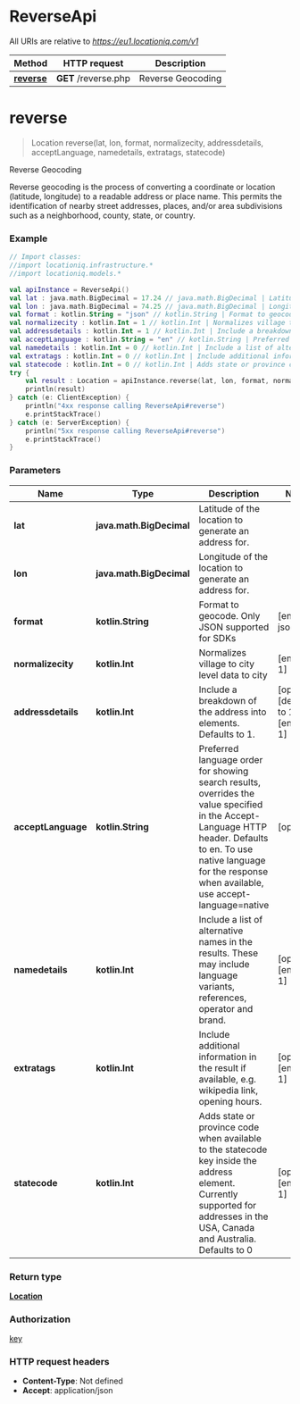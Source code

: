 # ReverseApi

All URIs are relative to *https://eu1.locationiq.com/v1*

Method | HTTP request | Description
------------- | ------------- | -------------
[**reverse**](ReverseApi.md#reverse) | **GET** /reverse.php | Reverse Geocoding


<a name="reverse"></a>
# **reverse**
> Location reverse(lat, lon, format, normalizecity, addressdetails, acceptLanguage, namedetails, extratags, statecode)

Reverse Geocoding

Reverse geocoding is the process of converting a coordinate or location (latitude, longitude) to a readable address or place name. This permits the identification of nearby street addresses, places, and/or area subdivisions such as a neighborhood, county, state, or country.

### Example
```kotlin
// Import classes:
//import locationiq.infrastructure.*
//import locationiq.models.*

val apiInstance = ReverseApi()
val lat : java.math.BigDecimal = 17.24 // java.math.BigDecimal | Latitude of the location to generate an address for.
val lon : java.math.BigDecimal = 74.25 // java.math.BigDecimal | Longitude of the location to generate an address for.
val format : kotlin.String = "json" // kotlin.String | Format to geocode. Only JSON supported for SDKs
val normalizecity : kotlin.Int = 1 // kotlin.Int | Normalizes village to city level data to city
val addressdetails : kotlin.Int = 1 // kotlin.Int | Include a breakdown of the address into elements. Defaults to 1.
val acceptLanguage : kotlin.String = "en" // kotlin.String | Preferred language order for showing search results, overrides the value specified in the Accept-Language HTTP header. Defaults to en. To use native language for the response when available, use accept-language=native
val namedetails : kotlin.Int = 0 // kotlin.Int | Include a list of alternative names in the results. These may include language variants, references, operator and brand.
val extratags : kotlin.Int = 0 // kotlin.Int | Include additional information in the result if available, e.g. wikipedia link, opening hours.
val statecode : kotlin.Int = 0 // kotlin.Int | Adds state or province code when available to the statecode key inside the address element. Currently supported for addresses in the USA, Canada and Australia. Defaults to 0
try {
    val result : Location = apiInstance.reverse(lat, lon, format, normalizecity, addressdetails, acceptLanguage, namedetails, extratags, statecode)
    println(result)
} catch (e: ClientException) {
    println("4xx response calling ReverseApi#reverse")
    e.printStackTrace()
} catch (e: ServerException) {
    println("5xx response calling ReverseApi#reverse")
    e.printStackTrace()
}
```

### Parameters

Name | Type | Description  | Notes
------------- | ------------- | ------------- | -------------
 **lat** | **java.math.BigDecimal**| Latitude of the location to generate an address for. |
 **lon** | **java.math.BigDecimal**| Longitude of the location to generate an address for. |
 **format** | **kotlin.String**| Format to geocode. Only JSON supported for SDKs | [enum: json]
 **normalizecity** | **kotlin.Int**| Normalizes village to city level data to city | [enum: 1]
 **addressdetails** | **kotlin.Int**| Include a breakdown of the address into elements. Defaults to 1. | [optional] [default to 1] [enum: 0, 1]
 **acceptLanguage** | **kotlin.String**| Preferred language order for showing search results, overrides the value specified in the Accept-Language HTTP header. Defaults to en. To use native language for the response when available, use accept-language&#x3D;native | [optional]
 **namedetails** | **kotlin.Int**| Include a list of alternative names in the results. These may include language variants, references, operator and brand. | [optional] [enum: 0, 1]
 **extratags** | **kotlin.Int**| Include additional information in the result if available, e.g. wikipedia link, opening hours. | [optional] [enum: 0, 1]
 **statecode** | **kotlin.Int**| Adds state or province code when available to the statecode key inside the address element. Currently supported for addresses in the USA, Canada and Australia. Defaults to 0 | [optional] [enum: 0, 1]

### Return type

[**Location**](Location.md)

### Authorization

[key](../README.md#key)

### HTTP request headers

 - **Content-Type**: Not defined
 - **Accept**: application/json

